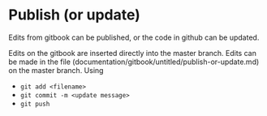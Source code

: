 # Publish \(or update\)

Edits from gitbook can be published, or the code in github can be updated.

Edits on the gitbook are inserted directly into the master branch. Edits can be made in the file \(documentation/gitbook/untitled/publish-or-update.md\) on the master branch. Using

* `git add <filename>`
* `git commit -m <update message>`
* `git push`

